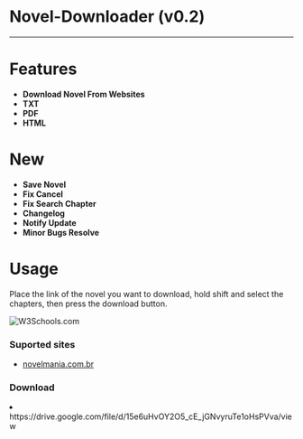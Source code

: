 # Novel-Downloader (v0.2)
<hr>
<h1>Features</h1>
<ul>
<strong><li>Download Novel From Websites</li></strong>
<strong><li>TXT</li></strong>
<strong><li>PDF</li></strong>
<strong><li>HTML</li></strong>
</ul>
<h1>New</h1>
<ul>
<strong><li>Save Novel</li></strong>
<strong><li>Fix Cancel</li></strong>
<strong><li>Fix Search Chapter</li></strong>
<strong><li>Changelog</li></strong>
<strong><li>Notify Update</li></strong>
<strong><li>Minor Bugs Resolve</li></strong>
</ul>
<h1>Usage</h1>
<p>Place the link of the novel you want to download, hold shift and select the chapters, then press the download button.</p>
<img src="example/img/01.png" alt="W3Schools.com">
<h3>Suported sites</h3>
<ul>
<li><a href= "https://novelmania.com.br/">novelmania.com.br</a></li>
</ul>
<h3>Download</h3>
<li>https://drive.google.com/file/d/15e6uHvOY2O5_cE_jGNvyruTe1oHsPVva/view</li>

